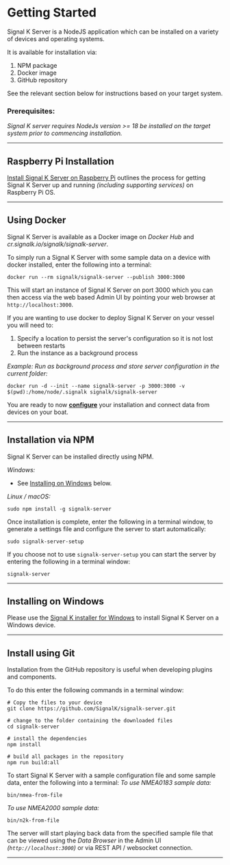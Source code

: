 # Getting Started

Signal K Server is a NodeJS application which can be installed on a variety of devices and operating systems.

It is available for installation via:
1. NPM package
1. Docker image 
1. GitHub repository

See the relevant section below for instructions based on your target system.


### Prerequisites:

_Signal K server requires NodeJs version >= 18 be installed on the target system prior to commencing installation._

---

## Raspberry Pi Installation

[Install Signal K Server on Raspberry Pi](raspberry_pi_installation.md) outlines the process for getting Signal K Server up and running _(including supporting services)_ on Raspberry Pi OS.

---

## Using Docker

Signal K Server is available as a Docker image on _Docker Hub_ and _cr.signalk.io/signalk/signalk-server_.

To simply run a Signal K Server with some sample data on a device with docker installed, enter the following into a terminal:
```shell
docker run --rm signalk/signalk-server --publish 3000:3000
```

This will start an instance of Signal K Server on port 3000 which you can then access via the web based Admin UI by pointing your web browser at `http://localhost:3000`.


If you are wanting to use docker to deploy Signal K Server on your vessel you will need to:
1. Specify a location to persist the server's configuration so it is not lost between restarts
1. Run the instance as a background process

_Example: Run as background process and store server configuration in the current folder:_
```shell
docker run -d --init --name signalk-server -p 3000:3000 -v $(pwd):/home/node/.signalk signalk/signalk-server
```

You are ready to now **[configure](../setup/configuration.md)** your installation and connect data from devices on your boat.

---


## Installation via NPM   

Signal K Server can be installed directly using NPM.

_Windows:_

- See [Installing on Windows](#installing-on-windows) below.

_Linux / macOS:_
```shell
sudo npm install -g signalk-server
```

Once installation is complete, enter the following in a terminal window, to generate a settings file and configure the server to start automatically:
```shell
sudo signalk-server-setup
```

If you choose not to use `signalk-server-setup` you can start the server by entering the following in a terminal window:
```shell
signalk-server 
```

---


## Installing on Windows

Please use the [Signal K installer for Windows](https://github.com/SignalK/signalk-server-windows) to install Signal K Server on a Windows device.

---

## Install using Git

Installation from the GitHub repository is useful when developing plugins and components.

To do this enter the following commands in a terminal window:
```shell
# Copy the files to your device
git clone https://github.com/SignalK/signalk-server.git

# change to the folder containing the downloaded files
cd signalk-server

# install the dependencies
npm install

# build all packages in the repository
npm run build:all
```

To start Signal K Server with a sample configuration file and some sample data, enter the following into a terminal:
_To use NMEA0183 sample data:_
``` shell
bin/nmea-from-file 
```

_To use NMEA2000 sample data:_
``` shell
bin/n2k-from-file
```
The server will start playing back data from the specified sample file that can be viewed using the _Data Browser_ in the Admin UI _(`http://localhost:3000`)_ or via REST API / websocket connection.

---
